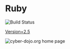 # Ruby

![Build Status](https://travis-ci.org/cyber-dojo-languages/ruby.svg?branch=master)

[Version=2.5](https://github.com/cyber-dojo-languages/ruby/blob/master/check_version.sh)

![cyber-dojo.org home page](https://github.com/cyber-dojo/cyber-dojo/blob/master/shared/home_page_snaphot.png)
